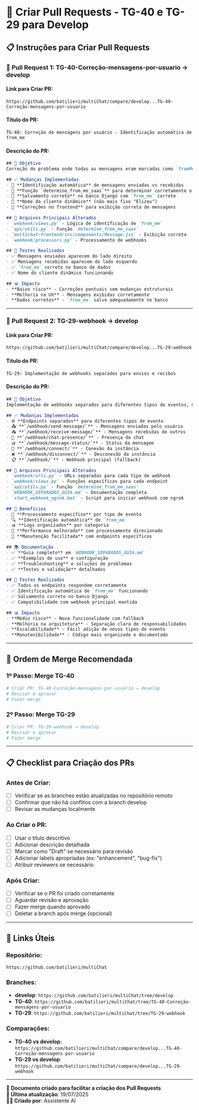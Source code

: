 # 🔄 Criar Pull Requests - TG-40 e TG-29 para Develop

## 📋 Instruções para Criar Pull Requests

### 🎯 **Pull Request 1: TG-40-Correção-mensagens-por-usuario → develop**

#### **Link para Criar PR:**
```
https://github.com/batilieri/multiChat/compare/develop...TG-40-Correção-mensagens-por-usuario
```

#### **Título do PR:**
```
TG-40: Correção de mensagens por usuário - Identificação automática de from_me
```

#### **Descrição do PR:**
```markdown
## 🎯 Objetivo
Correção do problema onde todas as mensagens eram marcadas como `fromMe: false`, causando problemas na exibição no frontend.

## ✅ Mudanças Implementadas
- 🔧 **Identificação automática** de mensagens enviadas vs recebidas
- 🎯 **Função `determine_from_me_saas`** para determinar corretamente o `from_me`
- 💾 **Salvamento correto** no banco Django com `from_me` correto
- 👤 **Nome do cliente dinâmico** (não mais fixo "Elizeu")
- 📱 **Correções no frontend** para exibição correta de mensagens

## 🔧 Arquivos Principais Alterados
- `webhook/views.py` - Lógica de identificação de `from_me`
- `api/utils.py` - Função `determine_from_me_saas`
- `multichat-frontend/src/components/Message.jsx` - Exibição correta
- `webhook/processors.py` - Processamento de webhooks

## 🧪 Testes Realizados
- ✅ Mensagens enviadas aparecem do lado direito
- ✅ Mensagens recebidas aparecem do lado esquerdo
- ✅ `from_me` correto no banco de dados
- ✅ Nome do cliente dinâmico funcionando

## 📊 Impacto
- **Baixo risco** - Correções pontuais sem mudanças estruturais
- **Melhoria na UX** - Mensagens exibidas corretamente
- **Dados corretos** - `from_me` salvo adequadamente no banco
```

---

### 🎯 **Pull Request 2: TG-29-webhook → develop**

#### **Link para Criar PR:**
```
https://github.com/batilieri/multiChat/compare/develop...TG-29-webhook
```

#### **Título do PR:**
```
TG-29: Implementação de webhooks separados para envios e recibos
```

#### **Descrição do PR:**
```markdown
## 🎯 Objetivo
Implementação de webhooks separados para diferentes tipos de eventos, melhorando a organização e performance do sistema.

## ✅ Mudanças Implementadas
- 🌐 **Endpoints separados** para diferentes tipos de evento
- 📤 **`/webhook/send-message/`** - Mensagens enviadas pelo usuário
- 📥 **`/webhook/receive-message/`** - Mensagens recebidas de outros
- 👥 **`/webhook/chat-presence/`** - Presença do chat
- 📊 **`/webhook/message-status/`** - Status da mensagem
- 🔗 **`/webhook/connect/`** - Conexão da instância
- ❌ **`/webhook/disconnect/`** - Desconexão da instância
- 📋 **`/webhook/`** - Webhook principal (fallback)

## 🔧 Arquivos Principais Alterados
- `webhook/urls.py` - URLs separadas para cada tipo de webhook
- `webhook/views.py` - Funções específicas para cada endpoint
- `api/utils.py` - Função `determine_from_me_saas`
- `WEBHOOK_SEPARADOS_GUIA.md` - Documentação completa
- `start_webhook_ngrok.bat` - Script para iniciar webhook com ngrok

## 🚀 Benefícios
- 🎯 **Processamento específico** por tipo de evento
- 🔍 **Identificação automática** de `from_me`
- 📊 **Logs organizados** por categoria
- 🚀 **Performance melhorada** com processamento direcionado
- 🔧 **Manutenção facilitada** com endpoints específicos

## 📚 Documentação
- ✅ **Guia completo** em `WEBHOOK_SEPARADOS_GUIA.md`
- ✅ **Exemplos de uso** e configuração
- ✅ **Troubleshooting** e soluções de problemas
- ✅ **Testes e validação** detalhados

## 🧪 Testes Realizados
- ✅ Todos os endpoints respondem corretamente
- ✅ Identificação automática de `from_me` funcionando
- ✅ Salvamento correto no banco Django
- ✅ Compatibilidade com webhook principal mantida

## 📊 Impacto
- **Médio risco** - Nova funcionalidade com fallback
- **Melhoria na arquitetura** - Separação clara de responsabilidades
- **Escalabilidade** - Fácil adição de novos tipos de evento
- **Manutenibilidade** - Código mais organizado e documentado
```

---

## 🔄 Ordem de Merge Recomendada

### **1º Passo: Merge TG-40**
```bash
# Criar PR: TG-40-Correção-mensagens-por-usuario → develop
# Revisar e aprovar
# Fazer merge
```

### **2º Passo: Merge TG-29**
```bash
# Criar PR: TG-29-webhook → develop
# Revisar e aprovar
# Fazer merge
```

---

## 📋 Checklist para Criação dos PRs

### **Antes de Criar:**
- [ ] Verificar se as branches estão atualizadas no repositório remoto
- [ ] Confirmar que não há conflitos com a branch develop
- [ ] Revisar as mudanças localmente

### **Ao Criar o PR:**
- [ ] Usar o título descritivo
- [ ] Adicionar descrição detalhada
- [ ] Marcar como "Draft" se necessário para revisão
- [ ] Adicionar labels apropriadas (ex: "enhancement", "bug-fix")
- [ ] Atribuir reviewers se necessário

### **Após Criar:**
- [ ] Verificar se o PR foi criado corretamente
- [ ] Aguardar revisão e aprovação
- [ ] Fazer merge quando aprovado
- [ ] Deletar a branch após merge (opcional)

---

## 🔗 Links Úteis

### **Repositório:**
```
https://github.com/batilieri/multiChat
```

### **Branches:**
- **develop**: `https://github.com/batilieri/multiChat/tree/develop`
- **TG-40**: `https://github.com/batilieri/multiChat/tree/TG-40-Correção-mensagens-por-usuario`
- **TG-29**: `https://github.com/batilieri/multiChat/tree/TG-29-webhook`

### **Comparações:**
- **TG-40 vs develop**: `https://github.com/batilieri/multiChat/compare/develop...TG-40-Correção-mensagens-por-usuario`
- **TG-29 vs develop**: `https://github.com/batilieri/multiChat/compare/develop...TG-29-webhook`

---

**📝 Documento criado para facilitar a criação dos Pull Requests**  
**🔄 Última atualização**: 19/07/2025  
**👨‍💻 Criado por**: Assistente AI 